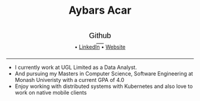 <html lang="en">
<head>
<style>
  
  body {
  padding: 100px;
}
button {
  background: transparent;
  border: none;
  margin: 30px auto 0;
  display: block;
  font-size: 20px;
  outline: none;
  position: relative;
  transition: 0.3s;
  padding: 10px;
}
button:before {
  content: '';
  border-bottom: 1px solid #000;
  padding: 0 10px;
  position: absolute;
  bottom: 0;
  left: 0;
  right: 0;
  margin: 0 auto;
  width: 0;
  transition: 0.3s;
}
button:hover:before {
  width: 100%;
  padding: 0;
}
button:active {
  background: #000;
  color: #fff;
  transition: none;
}

  
  </style>
</head>


<body>
<h1 align="center">Aybars Acar</h1>

<p align="center">
  <button href="https://github.com/AybarsAcar">Github</button> •
  <a href="https://www.linkedin.com/in/aybarsacar/">LinkedIn</a> •
  <a href="https://aybars-test.azurewebsites.net/">Website</a>
</p>

<div>
  <h3 align="center"></h3>
  <p align="center"></p>
</div>

  </body>
  </html>

---

* I currently work at UGL Limited as a Data Analyst.
* And pursuing my Masters in Computer Science, Software Engineering at Monash Univeristy with a current GPA of 4.0
* Enjoy working with distributed systems with Kubernetes and also love to work on native mobile clients
